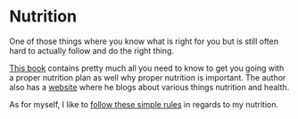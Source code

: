 # Nutrition
One of those things where you know what is right for you but is still often hard to actually follow and do the right thing.

[This book](https://www.goodreads.com/book/show/25663961-how-not-to-die?from_search=true) contains pretty much all you need to know to get you going with a proper nutrition plan as well why proper nutrition is important. The author also has a [website](https://nutritionfacts.org) where he blogs about various things nutrition and health.

As for myself, I like to [follow these simple rules](../../productivity/flow/rules.md) in regards to my nutrition.